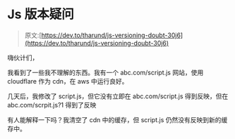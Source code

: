 # Js 版本疑问

> 原文:[https://dev.to/tharund/js-versioning-doubt-30j6](https://dev.to/tharund/js-versioning-doubt-30j6)

嗨伙计们，

我看到了一些我不理解的东西。我有一个 abc.com/script.js 网站，使用 cloudflare 作为 cdn，在 aws 中运行良好。

几天后，我修改了 script.js，但它没有立即在 abc.com/script.js 得到反映，但在 abc.com/scrpit.js?1 得到了反映

有人能解释一下吗？我清空了 cdn 中的缓存，但 script.js 仍然没有反映到新的缓存中。
